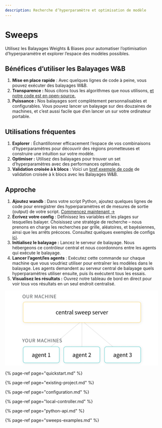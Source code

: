 ```yaml
---
description: Recherche d’hyperparamètre et optimisation de modèle
---
```


# Sweeps

Utilisez les Balayages Weights & Biases pour automatiser l’optimisation d’hyperparamètre et explorer l’espace des modèles possibles.

## Bénéfices d’utiliser les Balayages W&B

1. **Mise en place rapide** : Avec quelques lignes de code à peine, vous pouvez exécuter des balayages W&B.
2. **Transparence :** Nous citons tous les algorithmes que nous utilisons, [et notre code est en open-source.](https://github.com/wandb/client/tree/master/wandb/sweeps)
3. **Puissance :** Nos balayages sont complètement personnalisables et configurables. Vous pouvez lancer un balayage sur des douzaines de machines, et c’est aussi facile que d’en lancer un sur votre ordinateur portable.

## Utilisations fréquentes

1. **Explorer** : Échantillonner efficacement l’espace de vos combinaisons d’hyperparamètres pour découvrir des régions prometteuses et construire une intuition sur votre modèle.
2. **Optimiser :** Utilisez des balayages pour trouver un set d’hyperparamètres avec des performances optimales.
3.  **Validation croisée à k blocs** : Voici un [bref exemple de code](https://github.com/wandb/examples/tree/master/examples/wandb-sweeps/sweeps-cross-validation) de validation croisée à k blocs avec les Balayages W&B. 

## Approche

1. **Ajoutez wandb** : Dans votre script Python, ajoutez quelques lignes de code pour enregistrer des hyperparamètres et de mesures de sortie \(output\) de votre script. [Commencez maintenant →](https://docs.wandb.ai/sweeps/quickstart)
2.  **Écrivez votre config** : Définissez les variables et les plages sur lesquelles balayer. Choisissez une stratégie de recherche – nous prenons en charge les recherches par grille, aléatoires, et bayésiennes, ainsi que les arrêts précoces. Consultez quelques exemples de configs [ici](https://github.com/wandb/examples/tree/master/examples/keras/keras-cnn-fashion).
3. **Initialisez le balayage :** Lancez le serveur de balayage. Nous hébergeons ce contrôleur central et nous coordonnons entre les agents qui exécute le balayage.
4.  **Lancer l’agent/les agents** : Exécutez cette commande sur chaque machine que vous voudriez utiliser pour entraîner les modèles dans le balayage. Les agents demandent au serveur central de balayage quels hyperparamètres utiliser ensuite, puis ils exécutent tous les essais.
5. **Visualisez les résultats :** Ouvrez notre tableau de bord en direct pour voir tous vos résultats en un seul endroit centralisé.

![](../.gitbook/assets/central-sweep-server-3%20%282%29%20%282%29.png)

{% page-ref page="quickstart.md" %}

{% page-ref page="existing-project.md" %}

{% page-ref page="configuration.md" %}

{% page-ref page="local-controller.md" %}

{% page-ref page="python-api.md" %}

{% page-ref page="sweeps-examples.md" %}

